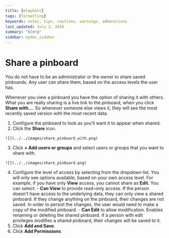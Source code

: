 ```yaml
---
title: [elephant]
tags: [formatting]
keywords: notes, tips, cautions, warnings, admonitions
last_updated: July 3, 2016
summary: "blerg"
sidebar: mydoc_sidebar
---
```

# Share a pinboard

You do not have to be an administrator or the owner to share saved pinboards. Any user can share them, based on the access levels the user has.

Whenever you view a pinboard you have the option of sharing it with others. What you are really sharing is a live link to the pinboard, when you click **Share with...**. So whenever someone else views it, they will see the most recently saved version with the most recent data.

1.   Configure the pinboard to look as you'll want it to appear when shared. 
2.   Click the **Share** icon. 

    ![](../../images/share_pinboard_with.png)

3.   Click **+ Add users or groups** and select users or groups that you want to share with. 

    ![](../../images/share_pinboard.png)

4.   Configure the level of access by selecting from the dropdown list. You will only see options available, based on your own access level. For example, if you have only **View** access, you cannot share as **Edit**. You can select: 
    -   **Can View** to provide read-only access. If the person doesn't have access to the underlying data, they can only view a shared pinboard. If they change anything on the pinboard, their changes are not saved. In order to persist the changes, the user would need to make a copy of the modified pinboard.
    -   **Can Edit** to allow modification. Enables renaming or deleting the shared pinboard. If a person with edit privileges modifies a shared pinboard, their changes will be saved to it.
5.   Click **Add and Save**. 
6.   Click **Add Permissions**. 


